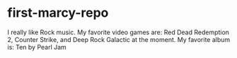 # first-marcy-repo

I really like Rock music.
My favorite video games are: Red Dead Redemption 2, Counter Strike, and Deep Rock Galactic at the moment.
My favorite album is: Ten by Pearl Jam
